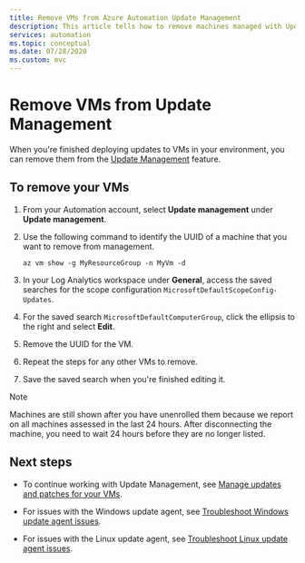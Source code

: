 ```yaml
---
title: Remove VMs from Azure Automation Update Management
description: This article tells how to remove machines managed with Update Management.
services: automation
ms.topic: conceptual
ms.date: 07/28/2020
ms.custom: mvc
---
```

# Remove VMs from Update Management

When you're finished deploying updates to VMs in your environment, you can remove them from the [Update Management](update-mgmt-overview.md) feature.

## To remove your VMs

1. From your Automation account, select **Update management** under **Update management**.

2. Use the following command to identify the UUID of a machine that you want to remove from management.

    ```azurecli
    az vm show -g MyResourceGroup -n MyVm -d
    ```

3. In your Log Analytics workspace under **General**, access the saved searches for the scope configuration `MicrosoftDefaultScopeConfig-Updates`.

4. For the saved search `MicrosoftDefaultComputerGroup`, click the ellipsis to the right and select **Edit**.

5. Remove the UUID for the VM.

6. Repeat the steps for any other VMs to remove.

7. Save the saved search when you're finished editing it.

>[!NOTE]
>Machines are still shown after you have unenrolled them because we report on all machines assessed in the last 24 hours. After disconnecting the machine, you need to wait 24 hours before they are no longer listed.

## Next steps

* To continue working with Update Management, see [Manage updates and patches for your VMs](update-mgmt-manage-updates-for-vm.md).

* For issues with the Windows update agent, see [Troubleshoot Windows update agent issues](../troubleshoot/update-agent-issues.md).

* For issues with the Linux update agent, see [Troubleshoot Linux update agent issues](../troubleshoot/update-agent-issues-linux.md).
